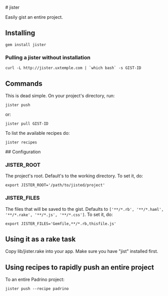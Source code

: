 # jister

Easily gist an entire project.

## Installing

    gem install jister

### Pulling a jister without installation 

    curl -L http://jister.uxtemple.com | `which bash` -s GIST-ID 

## Commands

This is dead simple. On your project's directory, run:

    jister push
    
or:

    jister pull GIST-ID

To list the available recipes do:

    jister recipes

## Configuration

### JISTER_ROOT

The project's root. Default's to the working directory. To set it, do:

    export JISTER_ROOT='/path/to/jisted/project'

### JISTER_FILES

The files that will be saved to the gist. Defaults to ```['**/*.rb', '**/*.haml', '**/*.rake', '**/*.js', '**/*.css']```. To set it, do:

    export JISTER_FILES='Gemfile,**/*.rb,thisfile.js'

## Using it as a rake task

Copy lib/jister.rake into your app. Make sure you have "jist" installed first.

## Using recipes to rapidly push an entire project 

  To an entire Padrino project:

    jister push --recipe padrino
